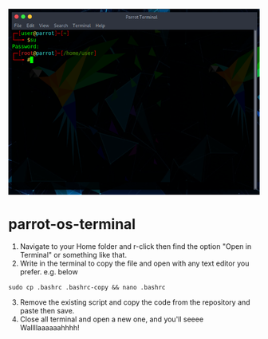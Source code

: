 ![Screenshot](1_5aRyV518BCG_Mu1l_fKBMw.png)

# parrot-os-terminal

1. Navigate to your Home folder and r-click then find the option "Open in Terminal" or something like that.
2. Write in the terminal to copy the file and open with any text editor you prefer. e.g. below

~~~
sudo cp .bashrc .bashrc-copy && nano .bashrc
~~~

3. Remove the existing script and copy the code from the repository and paste then save.
4. Close all terminal and open a new one, and you'll seeee Wallllaaaaaahhhh!





